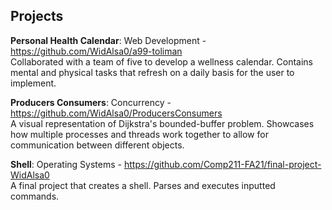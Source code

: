<!--
**WidAlsa0/WidAlsa0** is a ✨ _special_ ✨ repository because its `README.md` (this file) appears on your GitHub profile.

Here are some ideas to get you started:

- 🔭 I’m currently working on ...
- 🌱 I’m currently learning ...
- 👯 I’m looking to collaborate on ...
- 🤔 I’m looking for help with ...
- 💬 Ask me about ...
- 📫 How to reach me: ...
- 😄 Pronouns: ...
- ⚡ Fun fact: ...
-->

## Projects

**Personal Health Calendar**: Web Development - https://github.com/WidAlsa0/a99-toliman <br />
Collaborated with a team of five to develop a wellness calendar. Contains mental and physical tasks that refresh on a daily basis for the user to implement.

**Producers Consumers**: Concurrency - https://github.com/WidAlsa0/ProducersConsumers <br />
A visual representation of Dijkstra's bounded-buffer problem. Showcases how multiple processes and threads work together to allow for communication between different objects.

**Shell**: Operating Systems - https://github.com/Comp211-FA21/final-project-WidAlsa0 <br />
A final project that creates a shell. Parses and executes inputted commands.

